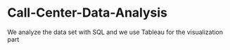 # Call-Center-Data-Analysis
We analyze the data set with SQL and we use Tableau for the visualization part
